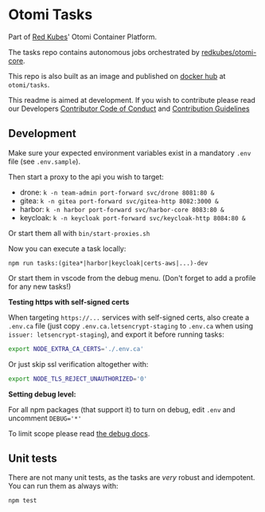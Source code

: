 # Otomi Tasks

Part of [Red Kubes](https://redkubes.com)' Otomi Container Platform.

The tasks repo contains autonomous jobs orchestrated by [redkubes/otomi-core](https://github.com/redkubes/otomi-core).

This repo is also built as an image and published on [docker hub](https://hub.docker.com/repository/docker/otomi/tasks) at `otomi/tasks`.

This readme is aimed at development. If you wish to contribute please read our Developers [Contributor Code of Conduct](./docs/CODE_OF_CONDUCT.md) and [Contribution Guidelines](./docs/CONTRIBUTING.md)

## Development

Make sure your expected environment variables exist in a mandatory `.env` file (see `.env.sample`). 

Then start a proxy to the api you wish to target:

- drone: `k -n team-admin port-forward svc/drone 8081:80 &`
- gitea: `k -n gitea port-forward svc/gitea-http 8082:3000 &`
- harbor: `k -n harbor port-forward svc/harbor-core 8083:80 &`
- keycloak: `k -n keycloak port-forward svc/keycloak-http 8084:80 &`

Or start them all with `bin/start-proxies.sh`

Now you can execute a task locally:

```
npm run tasks:(gitea*|harbor|keycloak|certs-aws|...)-dev
```

Or start them in vscode from the debug menu. (Don't forget to add a profile for any new tasks!)

**Testing https with self-signed certs**

When targeting `https://...` services with self-signed certs, also create a `.env.ca` file (just copy `.env.ca.letsencrypt-staging` to `.env.ca` when using `issuer: letsencrypt-staging`), and export it before running tasks:

```bash
export NODE_EXTRA_CA_CERTS='./.env.ca'
```

Or just skip ssl verification altogether with:

```bash
export NODE_TLS_REJECT_UNAUTHORIZED='0'
```

**Setting debug level:**

For all npm packages (that support it) to turn on debug, edit `.env` and uncomment `DEBUG='*'`

To limit scope please read [the debug docs](https://github.com/visionmedia/debug).

## Unit tests

There are not many unit tests, as the tasks are _very_ robust and idempotent. You can run them as always with:

```
npm test
```
